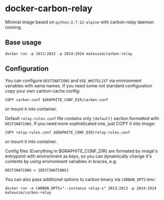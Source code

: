# docker-carbon-relay #
Minimal image based on `python:2.7.12-alpine` with carbon-relay daemon running.

## Base usage ##
```
docker run -p 2013:2013 -p 2014:2014 mateuszm/carbon-relay
```

## Configuration ##
You can configure `DESTINATIONS` and `USE_WHITELIST` via environment variables 
with same names.
If you need some not standard configuration copy your own carbon-cache config:

```
COPY carbon.conf $GRAPHITE_CONF_DIR/carbon.conf
```
or mount it into container.

Default `relay-rules.conf` file contains only `[default]` section formatted with
`DESTINATIONS`. If you need more sophisticated one, just COPY it into image:
```
COPY relay-rules.conf $GRAPHITE_CONF_DIR/relay-rules.conf
```
or mount it into container.

Config files (Everything in $GRAPHITE_CONF_DIR) are formated by image's 
entrypoint with environment as keys, so you can dynamically change it's contents
by using environment variables in braces, e.g:

```
DESTINATIONS = {DESTINATIONS}
```

You can also pass additional options to carbon binary via `CARBON_OPTS` env:
```
docker run -e CARBON_OPTS="--instance relay-x" 2013:2013 -p 2014:2014 mateuszm/carbon-relay
```
